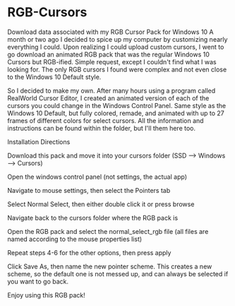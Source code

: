 # RGB-Cursors
Download data associated with my RGB Cursor Pack for Windows 10
A month or two ago I decided to spice up my computer by customizing nearly everything I could. Upon realizing I could upload custom cursors, I went to go download an animated RGB pack that was the regular Windows 10 Cursors but RGB-ified. Simple request, except I couldn't find what I was looking for. The only RGB cursors I found were complex and not even close to the Windows 10 Default style.

So I decided to make my own. After many hours using a program called RealWorld Cursor Editor, I created an animated version of each of the cursors you could change in the Windows Control Panel. Same style as the Windows 10 Default, but fully colored, remade, and animated with up to 27 frames of different colors for select cursors. All the information and instructions can be found within the folder, but I'll them here too.

Installation Directions

Download this pack and move it into your cursors folder (SSD --> Windows --> Cursors)

Open the windows control panel (not settings, the actual app)

Navigate to mouse settings, then select the Pointers tab

Select Normal Select, then either double click it or press browse

Navigate back to the cursors folder where the RGB pack is

Open the RGB pack and select the normal_select_rgb file (all files are named according to the mouse properties list)

Repeat steps 4-6 for the other options, then press apply

Click Save As, then name the new pointer scheme. This creates a new scheme, so the default one is not messed up, and can always be selected if you want to go back.

Enjoy using this RGB pack!

